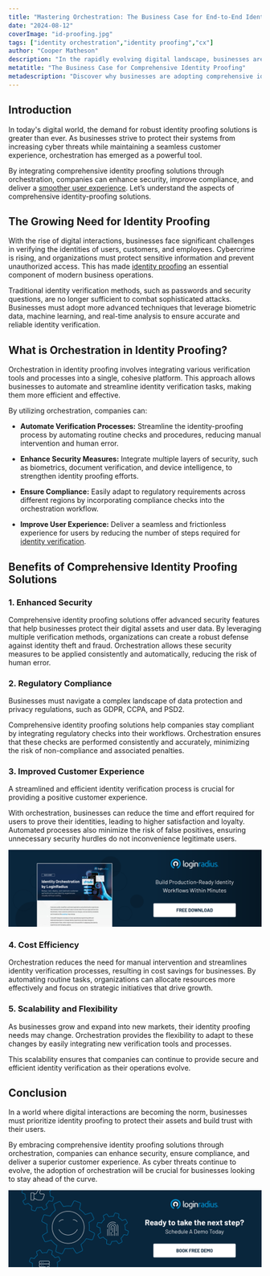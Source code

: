 ```yaml
---
title: "Mastering Orchestration: The Business Case for End-to-End Identity Proofing Solutions"
date: "2024-08-12"
coverImage: "id-proofing.jpg"
tags: ["identity orchestration","identity proofing","cx"]
author: "Cooper Matheson"
description: "In the rapidly evolving digital landscape, businesses are turning to comprehensive identity-proofing solutions to bolster security, ensure compliance, and enhance customer experiences. By leveraging orchestration, companies can streamline identity verification processes, reduce fraud, and build trust with their users."
metatitle: "The Business Case for Comprehensive Identity Proofing"
metadescription: "Discover why businesses are adopting comprehensive identity-proofing solutions and how orchestration enhances security, compliance, and customer experience."
---
```

## Introduction

In today's digital world, the demand for robust identity proofing solutions is greater than ever. As businesses strive to protect their systems from increasing cyber threats while maintaining a seamless customer experience, orchestration has emerged as a powerful tool.

By integrating comprehensive identity proofing solutions through orchestration, companies can enhance security, improve compliance, and deliver a [smoother user experience](https://www.loginradius.com/customer-experience-solutions/). Let’s understand the aspects of comprehensive identity-proofing solutions. 

## The Growing Need for Identity Proofing

With the rise of digital interactions, businesses face significant challenges in verifying the identities of users, customers, and employees. Cybercrime is rising, and organizations must protect sensitive information and prevent unauthorized access. This has made [identity proofing](https://www.loginradius.com/blog/identity/identity-proofing/) an essential component of modern business operations.

Traditional identity verification methods, such as passwords and security questions, are no longer sufficient to combat sophisticated attacks. Businesses must adopt more advanced techniques that leverage biometric data, machine learning, and real-time analysis to ensure accurate and reliable identity verification.

## What is Orchestration in Identity Proofing?

Orchestration in identity proofing involves integrating various verification tools and processes into a single, cohesive platform. This approach allows businesses to automate and streamline identity verification tasks, making them more efficient and effective.

By utilizing orchestration, companies can:

* **Automate Verification Processes:** Streamline the identity-proofing process by automating routine checks and procedures, reducing manual intervention and human error.

* **Enhance Security Measures:** Integrate multiple layers of security, such as biometrics, document verification, and device intelligence, to strengthen identity proofing efforts.

* **Ensure Compliance:** Easily adapt to regulatory requirements across different regions by incorporating compliance checks into the orchestration workflow.

* **Improve User Experience:** Deliver a seamless and frictionless experience for users by reducing the number of steps required for [identity verification](https://www.loginradius.com/blog/identity/digital-identity-verification/).

## **Benefits of Comprehensive Identity Proofing Solutions**

### 1. Enhanced Security

Comprehensive identity proofing solutions offer advanced security features that help businesses protect their digital assets and user data. By leveraging multiple verification methods, organizations can create a robust defense against identity theft and fraud. Orchestration allows these security measures to be applied consistently and automatically, reducing the risk of human error.

### 2. Regulatory Compliance

Businesses must navigate a complex landscape of data protection and privacy regulations, such as GDPR, CCPA, and PSD2. 

Comprehensive identity proofing solutions help companies stay compliant by integrating regulatory checks into their workflows. Orchestration ensures that these checks are performed consistently and accurately, minimizing the risk of non-compliance and associated penalties.

### 3. Improved Customer Experience

A streamlined and efficient identity verification process is crucial for providing a positive customer experience. 

With orchestration, businesses can reduce the time and effort required for users to prove their identities, leading to higher satisfaction and loyalty. Automated processes also minimize the risk of false positives, ensuring unnecessary security hurdles do not inconvenience legitimate users.

[![DS-id-orchestration](DS-id-orchestration.png)](https://www.loginradius.com/resource/datasheet/identity-orchestration-workflow/)

### 4. Cost Efficiency

Orchestration reduces the need for manual intervention and streamlines identity verification processes, resulting in cost savings for businesses. By automating routine tasks, organizations can allocate resources more effectively and focus on strategic initiatives that drive growth.

### 5. Scalability and Flexibility

As businesses grow and expand into new markets, their identity proofing needs may change. Orchestration provides the flexibility to adapt to these changes by easily integrating new verification tools and processes.

This scalability ensures that companies can continue to provide secure and efficient identity verification as their operations evolve.

## Conclusion

In a world where digital interactions are becoming the norm, businesses must prioritize identity proofing to protect their assets and build trust with their users. 

By embracing comprehensive identity proofing solutions through orchestration, companies can enhance security, ensure compliance, and deliver a superior customer experience. As cyber threats continue to evolve, the adoption of orchestration will be crucial for businesses looking to stay ahead of the curve.

[![book-a-free-demo-loginradius](../../assets/book-a-demo-loginradius.png)](https://www.loginradius.com/contact-us?utm_source=blog&utm_medium=web&utm_campaign=identity-proofing-orchestration-security)